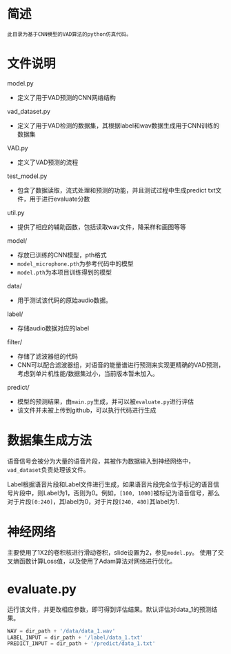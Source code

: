 # 简述
	此目录为基于CNN模型的VAD算法的python仿真代码。

# 文件说明
model.py 
- 定义了用于VAD预测的CNN网络结构

vad_dataset.py 
- 定义了用于VAD检测的数据集，其根据label和wav数据生成用于CNN训练的数据集

VAD.py 
- 定义了VAD预测的流程

test_model.py 
- 包含了数据读取，流式处理和预测的功能，并且测试过程中生成predict txt文件，用于进行evaluate分数

util.py
- 提供了相应的辅助函数，包括读取wav文件，降采样和画图等等


model/
- 存放已训练的CNN模型，pth格式
- `model_microphone.pth`为参考代码中的模型
- `model.pth`为本项目训练得到的模型

data/
- 用于测试该代码的原始audio数据。

label/
- 存储audio数据对应的label

filter/
- 存储了滤波器组的代码
- CNN可以配合滤波器组，对语音的能量谱进行预测来实现更精确的VAD预测，考虑到单片机性能/数据集过小，当前版本暂未加入。

predict/
- 模型的预测结果，由`main.py`生成，并可以被`evaluate.py`进行评估
- 该文件并未被上传到github，可以执行代码进行生成

# 数据集生成方法

语音信号会被分为大量的语音片段，其被作为数据输入到神经网络中，`vad_dataset`负责处理该文件。

Label根据语音片段和Label文件进行生成，如果语音片段完全位于标记的语音信号片段中，则Label为1，否则为0。例如，`[100, 1000]`被标记为语音信号，那么对于片段`[0:240]`，其label为0，对于片段`[240, 480]`其label为1.

# 神经网络

主要使用了1X2的卷积核进行滑动卷积，slide设置为2，参见`model.py`。
使用了交叉熵函数计算Loss值，以及使用了Adam算法对网络进行优化。

# evaluate.py

运行该文件，并更改相应参数，即可得到评估结果。默认评估对data_1的预测结果。

```python
WAV = dir_path + '/data/data_1.wav'
LABEL_INPUT = dir_path + '/label/data_1.txt'
PREDICT_INPUT = dir_path + '/predict/data_1.txt'
```